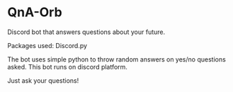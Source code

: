 # QnA-Orb
Discord bot that answers questions about your future.


Packages used: Discord.py

The bot uses simple python to throw random answers on yes/no questions asked.
This bot runs on discord platform.

Just ask your questions!
